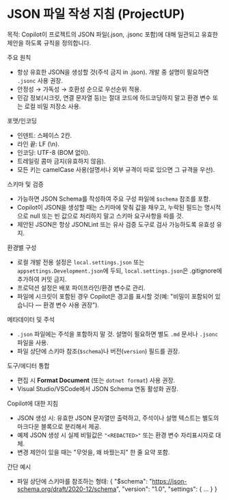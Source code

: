 ﻿---
applyTo: "**/*.json"
---

# JSON 파일 작성 지침 (ProjectUP)

목적: Copilot이 프로젝트의 JSON 파일(.json, .jsonc 포함)에 대해 일관되고 유효한 제안을 하도록 규칙을 정의합니다.

주요 원칙
- 항상 유효한 JSON을 생성할 것(주석 금지 in .json). 개발 중 설명이 필요하면 `.jsonc` 사용 권장.
- 안정성 → 가독성 → 호환성 순으로 우선순위 적용.
- 민감 정보(시크릿, 연결 문자열 등)는 절대 코드에 하드코딩하지 말고 환경 변수 또는 로컬 비밀 저장소 사용.

포맷/인코딩
- 인덴트: 스페이스 2칸.
- 라인 끝: LF (\n).
- 인코딩: UTF-8 (BOM 없이).
- 트레일링 콤마 금지(유효하지 않음).
- 모든 키는 camelCase 사용(설명서나 외부 규격이 따로 있으면 그 규격을 우선).

스키마 및 검증
- 가능하면 JSON Schema를 작성하여 주요 구성 파일에 `$schema` 참조를 포함.
- Copilot이 JSON을 생성할 때는 스키마에 맞춰 값을 채우고, 누락된 필드는 명시적으로 null 또는 빈 값으로 처리하지 말고 스키마 요구사항을 따를 것.
- 제안된 JSON은 항상 JSONLint 또는 유사 검증 도구로 검사 가능하도록 유효성 유지.

환경별 구성
- 로컬 개발 전용 설정은 `local.settings.json` 또는 `appsettings.Development.json`에 두되, `local.settings.json`은 .gitignore에 추가하여 커밋 금지.
- 프로덕션 설정은 배포 파이프라인/환경 변수로 관리.
- 파일에 시크릿이 포함된 경우 Copilot은 경고를 표시할 것(예: "비밀이 포함되어 있습니다 — 환경 변수 사용 권장").

메타데이터 및 주석
- `.json` 파일에는 주석을 포함하지 말 것. 설명이 필요하면 별도 `.md` 문서나 `.jsonc` 파일을 사용.
- 파일 상단에 스키마 참조(`$schema`)나 버전(`version`) 필드를 권장.

도구/에디터 통합
- 편집 시 __Format Document__ (또는 `dotnet format`) 사용 권장.
- Visual Studio/VSCode에서 JSON Schema 연동 활성화 권장.

Copilot에 대한 지침
- JSON 생성 시: 유효한 JSON 문자열만 출력하고, 주석이나 설명 텍스트는 별도의 마크다운 블록으로 분리해서 제공.
- 예제 JSON 생성 시 실제 비밀값은 `"<REDACTED>"` 또는 환경 변수 자리표시자로 대체.
- 변경 제안이 있을 때는 "무엇을, 왜 바꿨는지" 한 줄 요약 포함.

간단 예시
- 파일 상단에 스키마를 참조하는 형태:
{
  "$schema": "https://json-schema.org/draft/2020-12/schema",
  "version": "1.0",
  "settings": { ... }
}